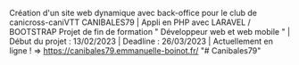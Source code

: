 Création d'un site web dynamique avec back-office pour le club de canicross-caniVTT CANIBALES79 | 
Appli en PHP avec LARAVEL / BOOTSTRAP
Projet de fin de formation " Développeur web et web mobile " | 
Début du projet : 13/02/2023 | 
Deadline : 26/03/2023 | 
Actuellement en ligne ! => https://canibales79.emmanuelle-boinot.fr/
"# Canibales79" 
